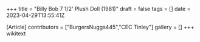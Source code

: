 +++
title = "Billy Bob 7 1/2' Plush Doll (1981)"
draft = false
tags = []
date = 2023-04-29T13:55:41Z

[Article]
contributors = ["BurgersNuggs445","CEC Tinley"]
gallery = []
+++
wikitext